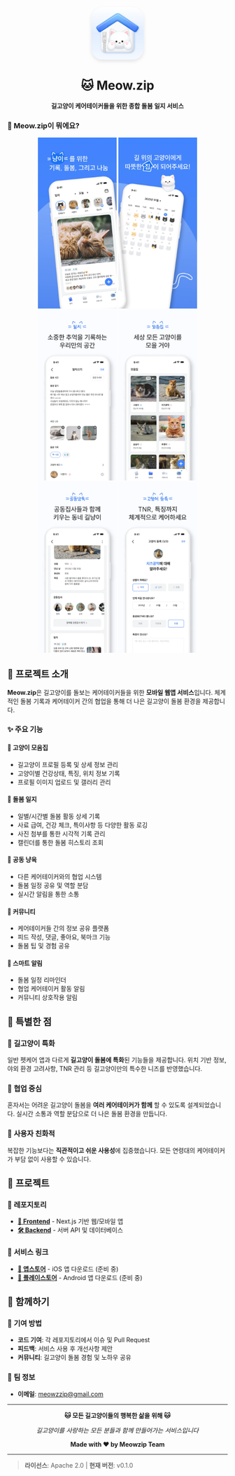 <div align="center">
  <img src="../images//app-icon.webp" 
  alt="Meow.zip App icon" width="120" 
  style="border-radius: 22%; box-shadow: 0 4px 8px rgba(0,0,0,0.1);"/>
  
  # 🐱 Meow.zip
  
  **길고양이 케어테이커들을 위한 종합 돌봄 일지 서비스**
</div>

### 📱 Meow.zip이 뭐에요?

<div align="center">
  
<img src="../images/1.webp" alt="메인 화면" width="180"/>
<img src="../images/2.webp" alt="고양이 등록" width="180"/>
<img src="../images/3.webp" alt="돌봄 일지" width="180"/>

<img src="../images/4.webp" alt="커뮤니티" width="180"/>
<img src="../images/5.webp" alt="프로필" width="180"/>
<img src="../images/6.webp" alt="알림" width="180"/>

</div>

## 🎯 프로젝트 소개

**Meow.zip**은 길고양이를 돌보는 케어테이커들을 위한 **모바일 웹앱 서비스**입니다. 체계적인 돌봄 기록과 케어테이커 간의 협업을 통해 더 나은 길고양이 돌봄 환경을 제공합니다.

### ✨ 주요 기능

#### 🐾 **고양이 모음집**
- 길고양이 프로필 등록 및 상세 정보 관리
- 고양이별 건강상태, 특징, 위치 정보 기록
- 프로필 이미지 업로드 및 갤러리 관리

#### 📝 **돌봄 일지**
- 일별/시간별 돌봄 활동 상세 기록
- 사료 급여, 건강 체크, 특이사항 등 다양한 활동 로깅
- 사진 첨부를 통한 시각적 기록 관리
- 캘린더를 통한 돌봄 히스토리 조회

#### 👥 **공동 냥육**
- 다른 케어테이커와의 협업 시스템
- 돌봄 일정 공유 및 역할 분담
- 실시간 알림을 통한 소통

#### 💬 **커뮤니티**
- 케어테이커들 간의 정보 공유 플랫폼
- 피드 작성, 댓글, 좋아요, 북마크 기능
- 돌봄 팁 및 경험 공유

#### 🔔 **스마트 알림**
- 돌봄 일정 리마인더
- 협업 케어테이커 활동 알림
- 커뮤니티 상호작용 알림

## 🌟 특별한 점

### 🎯 **길고양이 특화**
일반 펫케어 앱과 다르게 **길고양이 돌봄에 특화**된 기능들을 제공합니다. 위치 기반 정보, 야외 환경 고려사항, TNR 관리 등 길고양이만의 특수한 니즈를 반영했습니다.

### 🤝 **협업 중심**
혼자서는 어려운 길고양이 돌봄을 **여러 케어테이커가 함께** 할 수 있도록 설계되었습니다. 실시간 소통과 역할 분담으로 더 나은 돌봄 환경을 만듭니다.

### 📱 **사용자 친화적**
복잡한 기능보다는 **직관적이고 쉬운 사용성**에 집중했습니다. 모든 연령대의 케어테이커가 부담 없이 사용할 수 있습니다.

## 🚀 프로젝트

### 📂 **레포지토리**
- **[📱 Frontend](https://github.com/meowzip/meowzip-front)** - Next.js 기반 웹/모바일 앱
- **[🛠 Backend](https://github.com/meowzip/meowzip-backend)** - 서버 API 및 데이터베이스

### 🎯 **서비스 링크**
- **[📱 앱스토어](https://apps.apple.com/app/meowzip)** - iOS 앱 다운로드 (준비 중)
- **[🤖 플레이스토어](https://play.google.com/store/apps/details?id=com.meowzip)** - Android 앱 다운로드 (준비 중)

## 🤝 함께하기

### 💝 **기여 방법**
- **코드 기여**: 각 레포지토리에서 이슈 및 Pull Request
- **피드백**: 서비스 사용 후 개선사항 제안
- **커뮤니티**: 길고양이 돌봄 경험 및 노하우 공유

### 🏢 **팀 정보**
- **이메일**: meowzzip@gmail.com

---

<div align="center">
  
**🐱 모든 길고양이들의 행복한 삶을 위해 🐱**

*길고양이를 사랑하는 모든 분들과 함께 만들어가는 서비스입니다*

**Made with ❤️ by Meowzip Team**

</div>

---

> **라이선스**: Apache 2.0 | **현재 버전**: v0.1.0
